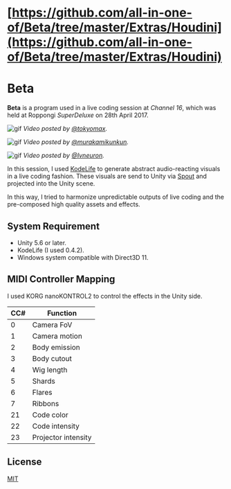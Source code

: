 # [https://github.com/all-in-one-of/Beta/tree/master/Extras/Houdini](https://github.com/all-in-one-of/Beta/tree/master/Extras/Houdini)

Beta
====

**Beta** is a program used in a live coding session at *Channel 16*, which was
held at Roppongi *SuperDeluxe* on 28th April 2017.

![gif](http://i.imgur.com/NwETpDh.gif)
*Video posted by [@tokyomax].*

![gif](http://i.imgur.com/KpEIUPt.gif)
*Video posted by [@murakamikunkun].*

![gif](http://i.imgur.com/E6mq7MW.gif)
*Video posted by [@Ivneuron].*

In this session, I used [KodeLife] to generate abstract audio-reacting visuals
in a live coding fashion. These visuals are send to Unity via [Spout] and
projected into the Unity scene.

In this way, I tried to harmonize unpredictable outputs of live coding and the
pre-composed high quality assets and effects.

[@tokyomax]: https://twitter.com/tokyomax/status/857957410631176193
[@murakamikunkun]: https://twitter.com/murakamikunkun/status/857999761923637248
[@Ivneuron]: https://twitter.com/Ivneuron/status/857959050499153922
[KodeLife]: https://hexler.net/software/kodelife
[Spout]: http://spout.zeal.co/

System Requirement
------------------

- Unity 5.6 or later.
- KodeLife (I used 0.4.2).
- Windows system compatible with Direct3D 11.

MIDI Controller Mapping
-----------------------

I used KORG nanoKONTROL2 to control the effects in the Unity side.

| CC# | Function            |
| --- | ------------------- |
| 0   | Camera FoV          |
| 1   | Camera motion       |
| 2   | Body emission       |
| 3   | Body cutout         |
| 4   | Wig length          |
| 5   | Shards              |
| 6   | Flares              |
| 7   | Ribbons             |
| 21  | Code color          |
| 22  | Code intensity      |
| 23  | Projector intensity |

License
-------

[MIT](License.md)
